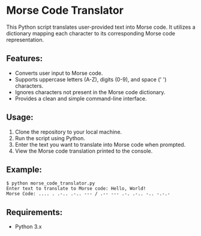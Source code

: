 # Morse Code Translator

This Python script translates user-provided text into Morse code. It utilizes a dictionary mapping each character to its corresponding Morse code representation. 

## Features:
- Converts user input to Morse code.
- Supports uppercase letters (A-Z), digits (0-9), and space (' ') characters.
- Ignores characters not present in the Morse code dictionary.
- Provides a clean and simple command-line interface.

## Usage:
1. Clone the repository to your local machine.
2. Run the script using Python.
3. Enter the text you want to translate into Morse code when prompted.
4. View the Morse code translation printed to the console.

## Example:
```
$ python morse_code_translator.py
Enter text to translate to Morse code: Hello, World!
Morse Code: .... . .-.. .-.. --- / .-- --- .-. .-.. -.. -.-.-
```

## Requirements:
- Python 3.x

